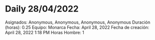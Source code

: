 # Daily 28/04/2022

Asignados: Anonymous, Anonymous, Anonymous, Anonymous
Duración (horas): 0.25
Equipo: Monarca
Fecha: April 28, 2022
Fecha de creación: April 28, 2022 1:18 PM
Horas Hombre: 1